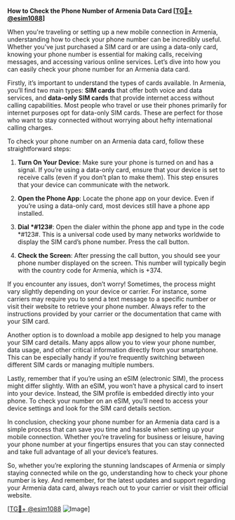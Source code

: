**How to Check the Phone Number of Armenia Data Card [[TG💪+ @esim1088](https://t.me/s/esim1088)]**

When you're traveling or setting up a new mobile connection in Armenia, understanding how to check your phone number can be incredibly useful. Whether you've just purchased a SIM card or are using a data-only card, knowing your phone number is essential for making calls, receiving messages, and accessing various online services. Let’s dive into how you can easily check your phone number for an Armenia data card.

Firstly, it’s important to understand the types of cards available. In Armenia, you’ll find two main types: **SIM cards** that offer both voice and data services, and **data-only SIM cards** that provide internet access without calling capabilities. Most people who travel or use their phones primarily for internet purposes opt for data-only SIM cards. These are perfect for those who want to stay connected without worrying about hefty international calling charges.

To check your phone number on an Armenia data card, follow these straightforward steps:

1. **Turn On Your Device**: Make sure your phone is turned on and has a signal. If you’re using a data-only card, ensure that your device is set to receive calls (even if you don’t plan to make them). This step ensures that your device can communicate with the network.

2. **Open the Phone App**: Locate the phone app on your device. Even if you’re using a data-only card, most devices still have a phone app installed.

3. **Dial *#123#**: Open the dialer within the phone app and type in the code *#123#. This is a universal code used by many networks worldwide to display the SIM card’s phone number. Press the call button.

4. **Check the Screen**: After pressing the call button, you should see your phone number displayed on the screen. This number will typically begin with the country code for Armenia, which is +374.

If you encounter any issues, don’t worry! Sometimes, the process might vary slightly depending on your device or carrier. For instance, some carriers may require you to send a text message to a specific number or visit their website to retrieve your phone number. Always refer to the instructions provided by your carrier or the documentation that came with your SIM card.

Another option is to download a mobile app designed to help you manage your SIM card details. Many apps allow you to view your phone number, data usage, and other critical information directly from your smartphone. This can be especially handy if you’re frequently switching between different SIM cards or managing multiple numbers.

Lastly, remember that if you’re using an eSIM (electronic SIM), the process might differ slightly. With an eSIM, you won’t have a physical card to insert into your device. Instead, the SIM profile is embedded directly into your phone. To check your number on an eSIM, you’ll need to access your device settings and look for the SIM card details section.

In conclusion, checking your phone number for an Armenia data card is a simple process that can save you time and hassle when setting up your mobile connection. Whether you’re traveling for business or leisure, having your phone number at your fingertips ensures that you can stay connected and take full advantage of all your device’s features.

So, whether you’re exploring the stunning landscapes of Armenia or simply staying connected while on the go, understanding how to check your phone number is key. And remember, for the latest updates and support regarding your Armenia data card, always reach out to your carrier or visit their official website.

[[TG💪+ @esim1088](https://t.me/s/esim1088) ![Image](https://i.postimg.cc/Y0z9fWf4/image.png)]